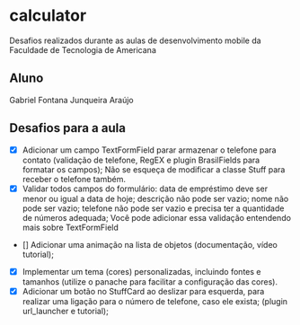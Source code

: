 # calculator

Desafios realizados durante as aulas de desenvolvimento mobile da Faculdade de Tecnologia de Americana

## Aluno

Gabriel Fontana Junqueira Araújo

## Desafios para a aula

*   [X] Adicionar um campo TextFormField parar armazenar o telefone para contato (validação de telefone, RegEX e plugin BrasilFields para formatar os campos); Não se esqueça de modificar a classe Stuff para receber o telefone também.
*   [X] Validar todos campos do formulário: data de empréstimo deve ser menor ou igual a data de hoje; descrição não pode ser vazio; nome não pode ser vazio; telefone não pode ser vazio e precisa ter a quantidade de números adequada; Você pode adicionar essa validação entendendo mais sobre TextFormField
*   [] Adicionar uma animação na lista de objetos (documentação, vídeo tutorial);
*   [X] Implementar um tema (cores) personalizadas, incluindo fontes e tamanhos (utilize o panache para facilitar a configuração das cores).
*   [X] Adicionar um botão no StuffCard ao deslizar para esquerda, para realizar uma ligação para o número de telefone, caso ele exista; (plugin url_launcher e tutorial);